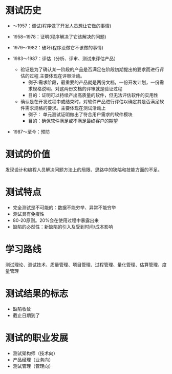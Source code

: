 # 测试历史

* ～1957：调试(程序做了开发人员想让它做的事情)
* 1958~1978：证明(程序解决了它该解决的问题)
* 1979～1982：破坏(程序没做它不该做的事情)
* 1983～1987：评估（分析、评审、测试来评估产品）
    - 验证是为了确认某一阶段的产品是否满足在阶段初期提出的要求而进行评估的过程.主要体现在评审活动。
        - 例子:需求阶段，最重要的产品就是两份文档，一份开发计划，一份需求规格说明。对这两份文档的评审就是验证过程
        - 目的：证明可以持续产出高质量的软件，但无法评估软件的实用性
    - 确认是在开发过程中或结束时，对软件产品进行评估以确定其是否满足软件需求规格的要求。主要体现在测试活动上
        - 例子： 单元测试证明做出了符合用户需求的软件模块
        - 目的：确保软件满足或不满足最终客户的期望

* 1987～至今：预防

# 测试的价值
发现设计和编程人员解决问题方法上的局限、思路中的狭隘和技能方面的不足。

# 测试特点
* 完全测试是不可能的：数据不能穷举、异常不能穷举
* 测试具有免疫性
* 80-20原则。20%会在使用过程中暴露出来
* 缺陷的必然性：新缺陷的引入及受到时间/成本影响
# 学习路线
测试理论、测试技术、质量管理、项目管理、过程管理、量化管理、估算管理、度量管理

# 测试结果的标志
* 缺陷收敛
* 截止日期到了

# 测试的职业发展
* 测试架构师（技术向）
* 产品经理（业务向）
* 测试管理（管理向）